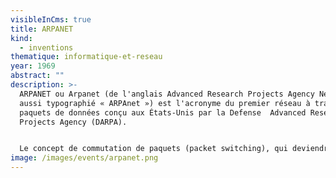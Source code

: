 ```yaml
---
visibleInCms: true
title: ARPANET
kind:
  - inventions
thematique: informatique-et-reseau
year: 1969
abstract: ""
description: >-
  ARPANET ou Arpanet (de l'anglais Advanced Research Projects Agency Network,
  aussi typographié « ARPAnet ») est l'acronyme du premier réseau à transfert de
  paquets de données conçu aux États-Unis par la Defense  Advanced Research
  Projects Agency (DARPA).


  Le concept de commutation de paquets (packet switching), qui deviendra la base du transfert de données sur Internet, était alors balbutiant dans la communication des réseaux informatiques. Les communications étaient jusqu'alors basées sur la communication par circuits électroniques, telle que celle utilisée par le réseau de téléphone, où un circuit propre est activé lors de la communication avec un poste du réseau.
image: /images/events/arpanet.png
---
```

